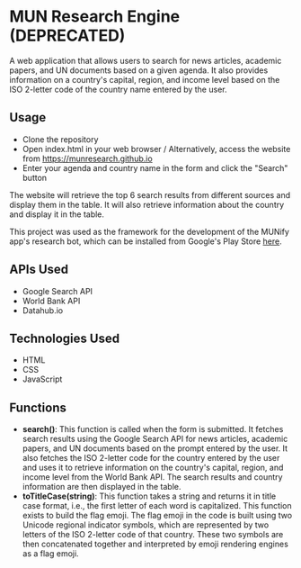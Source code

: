 # MUN Research Engine (DEPRECATED)
A web application that allows users to search for news articles, academic papers, and UN documents based on a given agenda. It also provides information on a country's capital, region, and income level based on the ISO 2-letter code of the country name entered by the user.

## Usage
- Clone the repository
- Open index.html in your web browser / Alternatively, access the website from https://munresearch.github.io
- Enter your agenda and country name in the form and click the "Search" button

The website will retrieve the top 6 search results from different sources and display them in the table. It will also retrieve information about the country and display it in the table.

This project was used as the framework for the development of the MUNify app's research bot, which can be installed from Google's Play Store [here](https://play.google.com/store/apps/details?id=com.munify.munify).

## APIs Used
- Google Search API
- World Bank API
- Datahub.io

## Technologies Used
- HTML
- CSS
- JavaScript

## Functions
- <b>search()</b>: This function is called when the form is submitted. It fetches search results using the Google Search API for news articles, academic papers, and UN documents based on the prompt entered by the user. It also fetches the ISO 2-letter code for the country entered by the user and uses it to retrieve information on the country's capital, region, and income level from the World Bank API. The search results and country information are then displayed in the table.
- <b>toTitleCase(string)</b>: This function takes a string and returns it in title case format, i.e., the first letter of each word is capitalized. This function exists to build the flag emoji. The flag emoji in the code is built using two Unicode regional indicator symbols, which are represented by two letters of the ISO 2-letter code of that country. These two symbols are then concatenated together and interpreted by emoji rendering engines as a flag emoji.
